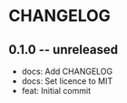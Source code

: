 # CHANGELOG

## 0.1.0 -- unreleased

- docs: Add CHANGELOG
- docs: Set licence to MIT
- feat: Initial commit
